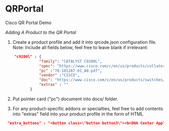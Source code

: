 # QRPortal
Cisco QR Portal Demo

*Adding A Product to the QR Portal*

1. Create a product profile and add it into qrcode.json configuration file. Note: Include all fields below, feel free to leave blank if irrelevant:

```json
	"c9200l" : {
               "family": "CATALYST C9200L",
               "spec": "https://www.cisco.com/c/en/us/products/collateral/switches/catalyst-9200-series-switches/nb-06-cat9200-ser-data-sheet-cte-en.pdf",
               "pc" :"78-101287-01_A0.pdf",
               "vendor" :"CISCO",
               "doc": "https://www.cisco.com/c/en/us/products/switches/catalyst-9200-series-switches/index.html",
               "extras" : ""
		   }
```

2. Put pointer card ("pc") document into docs/ folder.

3. For any product-specific addons or specialties, feel free to add contents into "extras" field into your product profile in the form of HTML

```json
 "extra_buttons" : "<button class=\"button button3\"><b>DNA Center Application<br></b></button>"
```
